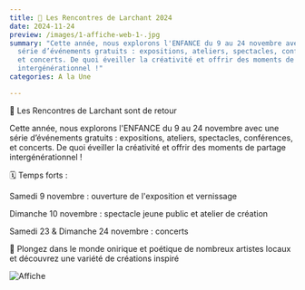 ```yaml
---
title: 📣 Les Rencontres de Larchant 2024
date: 2024-11-24
preview: /images/1-affiche-web-1-.jpg
summary: "Cette année, nous explorons l'ENFANCE du 9 au 24 novembre avec une
  série d’événements gratuits : expositions, ateliers, spectacles, conférences,
  et concerts. De quoi éveiller la créativité et offrir des moments de partage
  intergénérationnel !"
categories: A la Une

---
```

  📣 Les Rencontres de Larchant sont de retour


  Cette année, nous explorons l'ENFANCE du 9 au 24 novembre avec une série d’événements gratuits : expositions, ateliers, spectacles, conférences, et concerts. De quoi éveiller la créativité et offrir des moments de partage intergénérationnel !

  🗓️ Temps forts :


  Samedi 9 novembre : ouverture de l'exposition et vernissage

  Dimanche 10 novembre : spectacle jeune public et atelier de création

  Samedi 23 & Dimanche 24 novembre : concerts

  🎨 Plongez dans le monde onirique et poétique de nombreux artistes locaux et découvrez une variété de créations inspiré

![Affiche](/images/1-affiche-web-1-.jpg)
